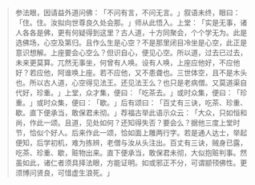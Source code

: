 > 参法眼，因请益外道问佛：​「不问有言，不问无言。​」叙语未终，眼曰：​「住。住。汝拟向世尊良久处会那。​」师从此悟入。上堂：​「实是无事，诸人各各是佛，更有何疑得到这里？古人道，十方同聚会，个个学无为。此是选佛场，心空及第归。且作么生是心空？不是那里闭目冷坐是心空，此正是意识想解。上座要会心空么？但识自心，便见心空。所以道，过去已过去，未来更莫算。兀然无事坐，何曾有人唤。设有人唤，上座应他好，不应他好？若应他，阿谁唤上座。若不应他，又不患聋也。三世体空，且不是木头也。所以古人道，心空得见法王。还见法王么？也只是老病僧。又莫道渠自代好，珍重。​」上堂，众才集，便曰：​「吃茶去。​」或时众集，便曰：​「珍重。​」或时众集，便曰：​「歇。​」后有颂曰：​「百丈有三诀，吃茶、珍重、歇。直下便承当，敢保君未彻。​」荐福古举此语示众云：​「大众，只如恒和尚，作此一颂。且道，见处如何？还知得失否？要会么？据他三度上堂时节，恰似个好人。后来作此一颂，恰如面上雕两行字。若是通人达士，举起便知，后学初机，难为拣辨，老僧与汝从头注出。百丈有三诀，贼身已露，吃茶、珍重、歇，赃物出来。直下便承当，敢保君未彻，大似抱赃判事。然虽如此，诸仁者须具择法眼，方能证明。如或邪正不分，可谓颛顸佛性。更须博问贤良，可惜虚生浪死。​」


